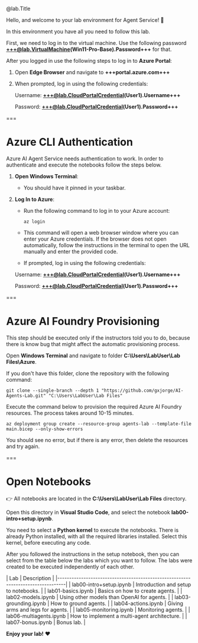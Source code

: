 @lab.Title

Hello, and welcome to your lab environment for Agent Service! 🤖

In this environment you have all you need to follow this lab.

First, we need to log in to the virtual machine. Use the following password **+++@lab.VirtualMachine(Win11-Pro-Base).Password+++** for that.

After you logged in use the following steps to log in to **Azure Portal**:

1. Open **Edge Browser** and navigate to **+++portal.azure.com+++**

2. When prompted, log in using the following credentials:

    Username: **+++@lab.CloudPortalCredential(User1).Username+++**

    Password: **+++@lab.CloudPortalCredential(User1).Password+++**

===

# Azure CLI Authentication

Azure AI Agent Service needs authentication to work.
In order to authenticate and execute the notebooks follow the steps below.

1. **Open Windows Terminal**:
   - You should have it pinned in your taskbar.

2. **Log In to Azure**:
   - Run the following command to log in to your Azure account:

     ```
     az login
     ```

   - This command will open a web browser window where you can enter your Azure credentials. If the browser does not open automatically, follow the instructions in the terminal to open the URL manually and enter the provided code.
   - If prompted, log in using the following credentials:

    Username: **+++@lab.CloudPortalCredential(User1).Username+++**

    Password: **+++@lab.CloudPortalCredential(User1).Password+++**

===

# Azure AI Foundry Provisioning

This step should be executed only if the instructors told you to do, because there is know bug that might affect the automatic provisioning process.

Open **Windows Terminal** and navigate to folder **C:\Users\LabUser\Lab Files\Azure**.

If you don't have this folder, clone the repository with the following command:

```console
git clone --single-branch --depth 1 "https://github.com/gxjorge/AI-Agents-Lab.git" "C:\Users\LabUser\Lab Files"
```

Execute the command below to provision the required Azure AI Foundry resources. The process takes around 10-15 minutes.

```console
az deployment group create --resource-group agents-lab --template-file main.bicep --only-show-errors
```

You should see no error, but if there is any error, then delete the resources and try again.


===

# Open Notebooks

👉 All notebooks are located in the **C:\Users\LabUser\Lab Files** directory.

Open this directory in **Visual Studio Code**, and select the notebook **lab00-intro+setup.ipynb**.

You need to select a **Python kernel** to execute the notebooks. There is already Python installed, with all the required libraries installed.
Select this kernel, before executing any code.

After you followed the instructions in the setup notebook, then you can select from the table below the labs which you want to follow.
The labs were created to be executed independently of each other.

| Lab                             | Description                                   |
|---------------------------------------------------------------------------------|
| lab00-intro+setup.ipynb         | Introduction and setup to notebooks.          |
| lab01-basics.ipynb              | Basics on how to create agents.               |
| lab02-models.ipynb              | Using other models than OpenAI for agents.    |
| lab03-grounding.ipynb           | How to ground agents.                         |
| lab04-actions.ipynb             | Giving arms and legs for agents.              |
| lab05-monitoring.ipynb          | Monitoring agents.                            |
| lab06-multiagents.ipynb         | How to implement a multi-agent architecture.  |
| lab07-bonus.ipynb               | Bonus lab.                                    |

**Enjoy your lab!** ❤️
